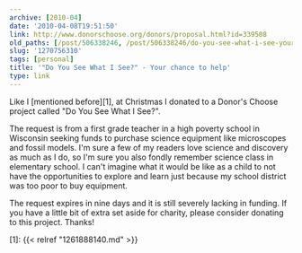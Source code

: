 ```yaml
---
archive: [2010-04]
date: '2010-04-08T19:51:50'
link: http://www.donorschoose.org/donors/proposal.html?id=339508
old_paths: [/post/506338246, /post/506338246/do-you-see-what-i-see-your-chance-to-help]
slug: '1270756310'
tags: [personal]
title: '"Do You See What I See?" - Your chance to help'
type: link
---
```


Like I [mentioned before][1], at Christmas I donated to a Donor's Choose
project called "Do You See What I See?".

The request is from a first grade teacher in a high poverty school in
Wisconsin seeking funds to purchase science equipment like microscopes and
fossil models.  I'm sure a few of my readers love science and discovery as
much as I do, so I'm sure you also fondly remember science class in
elementary school.  I can't imagine what it would be like as a child to
not have the opportunities to explore and learn just because my school
district was too poor to buy equipment.

The request expires in nine days and it is still severely lacking in
funding.  If you have a little bit of extra set aside for charity, please
consider donating to this project.  Thanks!

[1]: {{< relref "1261888140.md" >}}
